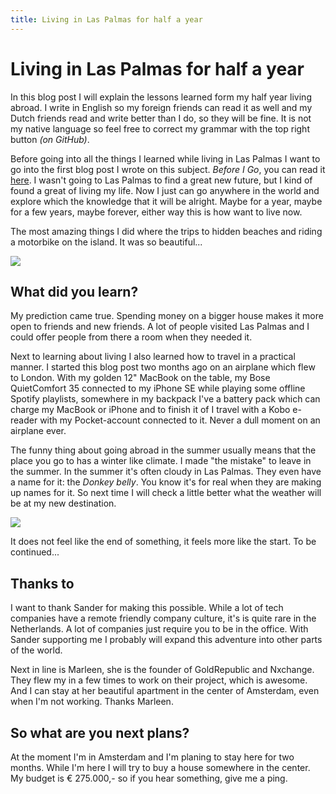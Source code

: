 ```yaml
---
title: Living in Las Palmas for half a year
---
```


# Living in Las Palmas for half a year

In this blog post I will explain the lessons learned form my half year living abroad. I write in English so my foreign friends can read it as well and my Dutch friends read and write better than I do, so they will be fine. It is not my native language so feel free to correct my grammar with the top right button *(on GitHub)*.

Before going into all the things I learned while living in Las Palmas I want to go into the first blog post I wrote on this subject. *Before I Go*, you can read it [here](/before-i-go). I wasn't going to Las Palmas to find a great new future, but I kind of found a great of living my life. Now I just can go anywhere in the world and explore which the knowledge that it will be alright. Maybe for a year, maybe for a few years, maybe forever, either way this is how want to live now.

The most amazing things I did where the trips to hidden beaches and riding a motorbike on the island. It was so beautiful...

<div><img src="/images/posts/living-in-las-palmas-for-half-a-year/view-while-on-the-bike-tour.png"></div>

## What did you learn?

My prediction came true. Spending money on a bigger house makes it more open to friends and new friends. A lot of people visited Las Palmas and I could offer people from there a room when they needed it.

Next to learning about living I also learned how to travel in a practical manner. I started this blog post two months ago on an airplane which flew to London. With my golden 12" MacBook on the table, my Bose QuietComfort 35 connected to my iPhone SE while playing some offline Spotify playlists, somewhere in my backpack I've a battery pack which can charge my MacBook or iPhone and to finish it of I travel with a Kobo e-reader with my Pocket-account connected to it. Never a dull moment on an airplane ever.

The funny thing about going abroad in the summer usually means that the place you go to has a winter like climate. I made "the mistake" to leave in the summer. In the summer it's often cloudy in Las Palmas. They even have a name for it: the *Donkey belly*. You know it's for real when they are making up names for it. So next time I will check a little better what the weather will be at my new destination.

<div><img src="/images/posts/living-in-las-palmas-for-half-a-year/guigui.png"></div>

It does not feel like the end of something, it feels more like the start. To be continued...

## Thanks to

I want to thank Sander for making this possible. While a lot of tech companies have a remote friendly company culture, it's is quite rare in the Netherlands. A lot of companies just require you to be in the office. With Sander supporting me I probably will expand this adventure into other parts of the world.

Next in line is Marleen, she is the founder of GoldRepublic and Nxchange. They flew my in a few times to work on their project, which is awesome. And I can stay at her beautiful apartment in the center of Amsterdam, even when I'm not working. Thanks Marleen.

## So what are you next plans?

At the moment I'm in Amsterdam and I'm planing to stay here for two months. While I'm here I will try to buy a house somewhere in the center. My budget is € 275.000,- so if you hear something, give me a ping.
